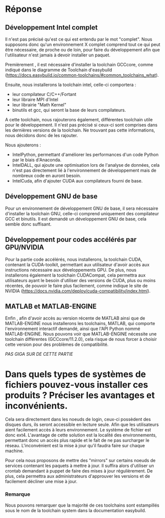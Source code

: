 # Réponse 

## Développement Intel complet

Il n'est pas précisé qu'est ce qui est entendu par le mot "complet". 
Nous supposons donc qu'un environnement X complet comprend tout ce qui 
peut être nécessaire, de proche ou de loin, pour faire du développement afin
que l'utilisateur n'est jamais à devoir installer un paquet.

Premièrement , il est nécessaire d'installer la toolchain GCCcore, comme indiqué dans 
le diagramme de Toolchain d'easybuild (https://docs.easybuild.io/common-toolchains/#common_toolchains_what).

Ensuite, nous installerons la toolchain intel, celle-ci comportera : 

- leur compilateur C/C++/Fortant
- leur libraire MPI d'Intel
- leur librairie "Math Kernel"
- binutils et gcc, qui seront la base de leurs compilateurs.

A cette toolchain, nous rajouterons également, différentes toolchain utile pour le 
développement. Il n'est pas précisé si ceux-ci sont comprises dans les dernières versions 
de la toolchain. Ne trouvant pas cette informations, nous décidons donc de les rajouter.

Nous ajouterons : 

- IntelPython, permettant d'améliorer les performances d'un code Python par le biais d'Anaconda.
- IntelDALL, qui ajoute une optimisation lors de l'analyse de données, cela n'est pas directement
lié à l'environnement de développement mais de nombreux code en auront besoin.
- IntelCuda, afin d'ajouter CUDA aux compilateurs fourni de base.

## Développement GNU de base

Pour un environnement de développement GNU de base, il sera nécessaire d'installer la toolchain 
GNU, celle-ci comprend uniquement des compilateur GCC et binutils. Il est demandé un développement 
GNU de base, cela semble donc suffisant.

## Développement pour codes accélérés par GPU/NVIDIA

Pour la partie code accélérés, nous installerons, la toolchain CUDA, contenant la CUDA-toolkit, 
permettant aux utilisateur d'avoir accès aux instructions nécessaire aux développements GPU.
De plus, nous installerons également la toolchain CUDACompat, cela permettra aux utilisateurs 
ayant le besoin d'utiliser des versions de CUDA, plus ou moins récentes, de pouvoir le faire 
plus facilement, comme indique le site de NVIDIA (https://docs.nvidia.com/deploy/cuda-compatibility/index.html).


## MATLAB et MATLAB-ENGINE

Enfin , afin d'avoir accès au version récente de MATLAB ainsi que de MATLAB-ENGINE nous installerons les toolchains,
MATLAB, qui comporte l'environnement interactif demandé, ainsi que l'API Python nommé MATLAB-ENGINE.
Nous pouvons voir que MATLAB-ENGINE nécessite une toolchain différentes (GCCcore/11.2.0), cela risque de 
nous forcer à choisir cette version pour des problèmes de compatibilité. 

*PAS GIGA SUR DE CETTE PARTIE*

# Dans quels types de systèmes de fichiers pouvez-vous installer ces produits ? Préciser les avantages et inconvénients.

Cela sera directement dans les noeuds de login, ceux-ci possèdent des disques durs, ils seront accessible en lecture seule. Afin que les utilisateurs aient facilement 
accès à leurs environnement. Le système de fichier est donc ext4. 
L'avantage de cette solution est la localité des environnements, permettant donc un accès plus rapide et le fait de ne pas surcharger le réseau. 
L'inconvénient est la mise à jour qu'il faudra faire sur chaque machine. 

Pour cela nous proposons de mettre des "mirrors" sur certains noeuds de services contenant les paquets à mettre à jour. Il suffira alors d'utiliser un crontab
demandant à puppet de faire des mises à jour régulièrement. De plus, cela permettra aux administrateurs d'approuver les versions et de facilement décliner une mise à jour.

### Remarque

Nous pouvons remarquer que la majorité de ces toolchains sont estampillés sous le nom de 
la toolchain system dans la documentation easybuild.

